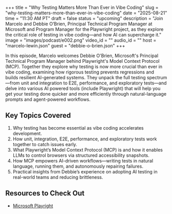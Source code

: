 +++
title = "Why Testing Matters More Than Ever in Vibe Coding"
slug = "why-testing-matters-more-than-ever-in-vibe-coding"
date = "2025-08-21"
time = "11:30 AM PT"
draft = false
status = "upcoming"
description = "Join Marcelo and Debbie O’Brien, Principal Technical Program Manager at Microsoft and Program Manager for the Playwright project, as they explore the critical role of testing in vibe coding—and how AI can supercharge it."
image = "images/podcast/e002.png"
video_id = ""
audio_id = ""
host = "marcelo-lewin.json"
guest = "debbie-o-brien.json"
+++

In this episode, Marcelo welcomes Debbie O'Brien, Microsoft's Principal Technical Program Manager behind Playwright's Model Context Protocol (MCP). Together they explore why testing is now more crucial than ever in vibe coding, examining how rigorous testing prevents regressions and builds resilient AI-generated systems. They unpack the full testing spectrum—from unit and integration to E2E, performance, and exploratory tests—and delve into various AI powered tools (include Playwright) that will help you get your testing done quicker and more efficiently through natural-language prompts and agent-powered workflows.

## Key Topics Covered

1.	Why testing has become essential as vibe coding accelerates development.
2.	How unit, integration, E2E, performance, and exploratory tests work together to catch issues early.
3.	What Playwright’s Model Context Protocol (MCP) is and how it enables LLMs to control browsers via structured accessibility snapshots.
4.	How MCP empowers AI-driven workflows—writing tests in natural language, running them, and autonomously repairing failures.
5.	Practical insights from Debbie’s experience on adopting AI testing in real-world teams and reducing brittleness.

## Resources to Check Out

- [Microsoft Playright](https://playwright.dev/)